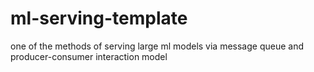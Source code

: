 # ml-serving-template
one of the methods of serving large ml models via message queue and producer-consumer interaction model
